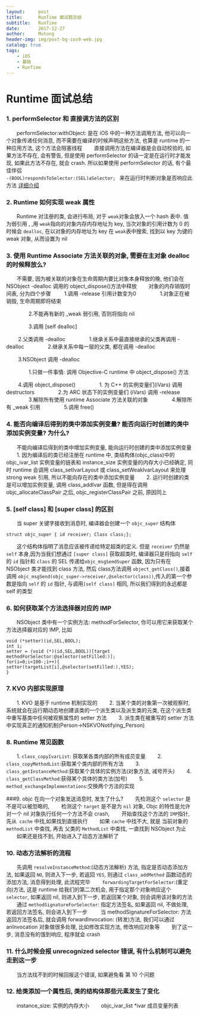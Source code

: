 ```yaml
---
layout:     post
title:      RunTime 面试题总结
subtitle:   RunTime
date:       2017-12-27
author:     Mutong
header-img: img/post-bg-ios9-web.jpg
catalog: true
tags:
    - iOS
    - 基础
    - RunTime
---
```


# Runtime 面试总结
### 	1. performSelector  和 直接调方法的区别
&emsp;&emsp;performSelector:withObject: 是在 iOS 中的一种方法调用方法, 他可以向一个对象传递任何消息, 而不需要在编译的时候声明这些方法, 也算是 runtime 的一种应用方法, 这个方法会阻塞线程
&emsp;&emsp;直接调用方法在编译器是会自动校验的, 如果方法不存在, 会有警告, 但是使用 performSelector 的话一定是在运行时才能发现, 如果此方法不存在, 就会 crash. 所以如果使用 performSelector 的话, 有个最佳伴侣  
`-(BOOL)respondsToSelector:(SEL)aSelector; ` 
来在运行时判断对象是否响应此方法
[详细介绍](https://www.jianshu.com/p/672c0d4f435a)

### 2. Runtime 如何实现 weak 属性
&emsp;&emsp;Runtime 对注册的类, 会进行布局, 对于 `weak`对象会放入一个 hash 表中. 值为弱引用 , ,用 `weak`指向的对象内存内存地址为 key, 当次对象的引用计数为 0 的时候会 `dealloc`, 在以对象的内存地址为 key 在 `weak`表中搜索, 找到以 key 为键的 weak 对象, 从而设置为 nil

### 3. 使用 Runtime Associate 方法关联的对象, 需要在主对象 dealloc 的时候释放么?
&emsp;&emsp;不需要, 因为被关联的对象在生命周期内要比对象本身释放的晚, 他们会在 NSObject -dealloc 调用的 object_dispose()方法中释放
&emsp;&emsp;对象的内存销毁时间表, 分为四个步骤
&emsp;&emsp;		1.调用 -release 引用计数变为0
&emsp;&emsp;&emsp;&emsp;		1.对象正在被销毁, 生命周期即将结束

&emsp;&emsp;&emsp;&emsp;		2.不能再有新的 _weak 弱引用, 否则将指向 nil

&emsp;&emsp;&emsp;&emsp;		3.调用 [self dealloc]

&emsp;&emsp;		2.父类调用 -dealloc
&emsp;&emsp;&emsp;&emsp;			1.继承关系中最直接继承的父类再调用 -dealloc
&emsp;&emsp;&emsp;&emsp;			2.继承关系中每一层的父类, 都在调用 -dealloc

&emsp;&emsp;		3.NSObject 调用 -dealloc

&emsp;&emsp;&emsp;&emsp;			1.只做一件事情: 调用 Objective-C runtime 中 object_dispose() 方法

&emsp;&emsp;		4.调用  object_dispose()
&emsp;&emsp;&emsp;&emsp;			 1. 为 C++ 的实例变量们(iVars) 调用 destructors
&emsp;&emsp;&emsp;&emsp;			 2.为 ARC 状态下的实例变量们 (iVars) 调用 -release
&emsp;&emsp;&emsp;&emsp;			 3.解除所有使用 runtime Associate 方法关联的对象
&emsp;&emsp;&emsp;&emsp;			 4.解除所有 _weak 引用
&emsp;&emsp;&emsp;&emsp;			 5.调用 free()  

### 4. 能否向编译后得到的类中添加实例变量? 能否向运行时创建的类中添加实例变量? 为什么?		
&emsp;&emsp;不能向编译后得到的类中增加实例变量, 能向运行时创建的类中添加实例变量
&emsp;&emsp;1. 因为编译后的类已经注册在 runtime 中, 类结构体(objc_class)中的 objc_ivar_list 实例变量的链表和 instance_size 实例变量的内存大小已经确定, 同时 runtime 会调用 class_setIvarLayout 或 class_setWeakIvarLayout 来处理 strong weak 引用, 所以不能向存在的类中添加实例变量
&emsp;&emsp;2. 运行时创建的类是可以增加实例变量, 调用 class_addIvar 函数, 但是得在调用 objc_allocateClassPair 之后, objc_registerClassPair 之前, 原因同上

### 5. [self class] 和 [super class] 的区别
&emsp;&emsp;当 super 关键字接收到消息时, 编译器会创建一个 `objc_super` 结构体
```
struct objc_super { id receiver; Class class;};
``` 

&emsp;&emsp;这个结构体指明了消息应该被传递给特定超类的定义. 但是 `receiver` 仍然是 `self` 本身,因为当我们想通过 `[super class]` 获取超类时, 编译器只是将指向 `self` 的 `id` 指针和 `class` 的 SEL 传递给`objc_msgSendSuper` 函数, 因为只有在 NSObject 类才能找到 class 方法, 然后 class方法调用 `object_getClass()`,接着调用 `objc_msgSend(objc_super->receiver,@selector(class))`,传入的第一个参数是指向 `self` 的 `id` 指针, 与调用`[self class]` 相同, 所以我们得到的永远都是 self 的类型

### 6. 如何获取某个方法选择器对应的 IMP
&emsp;&emsp;NSObject 类中有一个实例方法: methodForSelector, 你可以用它来获取某个方法选择器对应的 IMP, 比如
```
void (*setter)(id,SEL,BOOL);
int i;
setter = (void (*)(id,SEL,BOOL))[target methodForSelector:@selector(setFilled:)];
for(i=0;i<100-;i++){
setter(targetList[i],@selector(setFilled:),YES);
}
```

### 7. KVO 内部实现原理
&emsp;&emsp;1. KVO 是基于 runtime 机制实现的
&emsp;&emsp;2. 当某个类的对象第一次被观察时, 系统就会在运行期动态地创建该类的一个派生类以及派生类的元类, 在这个派生类中重写基类中任何被观察属性的 setter 方法
&emsp;&emsp;3. 派生类在被重写的 setter 方法中实现真正的通知机制(Person->NSKVONotifying_Person)

### 8. Runtime 常见函数
&emsp;&emsp;1. `class_copyIvarList`: 获取某各类内部的所有成员变量
&emsp;&emsp;2. `class_copyMethodList`:获取某个类内部的所有方法
&emsp;&emsp;3. `class_getInstanceMethod`:获取某个具体的实例方法(对象方法, 减号开头)
&emsp;&emsp;4. `class_getClassMethod`:获得某个具体的类方法(加号)
&emsp;&emsp;5. `method_exchangeImplementations`:交换两个方法的实现

###9.  objc 在向一个对象发送消息时, 发生了什么?
&emsp;&emsp;先检测这个 `selector` 是不是可以被忽略的, 
&emsp;&emsp;检测这个 `target` 是不是为 `nil` 对象,  Objc 的特性是允许对一个 nil 对象执行任何一个方法不会 crash,
&emsp;&emsp;开始查找这个方法的 `IMP`指针, 先从` cache` 中找,如果找到直接执行
&emsp;&emsp;如果 `cache` 中找不大, 就是 当前对象的 `methodList` 中查找, 再去 父类的 `MethodList` 中查找, 一直找到 NSObject 为止
&emsp;&emsp;如果还是找不到, 开始进入了动态方法解析了

### 10. 动态方法解析的流程
&emsp;&emsp;先调用 `resolveInstanceMethod`:(动态方法解析) 方法, 指定是否动态添加方法, 如果返回 `NO`, 则进入下一步, 若返回 `YES`, 则通过 `class_addMethod` 函数动态的添加方法, 消息得到处理, 此流程完毕
&emsp;&emsp;`forwardingTargetForSelector`:(重定向)方法, 这是 runtime 给我们的第二次机会, 用于指定那个对象响应这个` selector `, 如果返回 nil, 则进入到下一步, 若返回某个对象, 则会调用该对象的方法
&emsp;&emsp;通过 `methodSignatureForSelector`: 指定方法签名, 如果返回 nil, 不做处理,  若返回方法签名, 则会进入到下一步
&emsp;&emsp; 当 methodSignatureForSelector: 方法返回方法签名后, 就会调用 forwardInvocation: (转发)方法, 我们可以通过 anInvocation 对象做很多处理, 比如修改实现方法, 修改响应对象等
&emsp;&emsp;到了这一步, 消息没有的饿到响应, 程序就会 crash

### 11. 什么时候会报 unrecognized selector 错误, 有什么机制可以避免走到这一步
&emsp;&emsp;当方法找不到的时候回报这个错误, 如果避免看 第 10 个问题

### 12. 给类添加一个属性后, 类的结构体那些元素发生了变化
&emsp;&emsp;instance_size: 实例的内存大小
&emsp;&emsp;objc_ivar_list *ivar 成员变量列表
